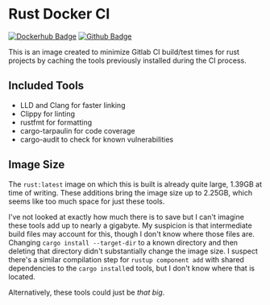 # Rust Docker CI

[![Dockerhub Badge][]][Dockerhub] [![Github Badge][]][Github]

This is an image created to minimize Gitlab CI build/test times for rust projects by caching the tools previously installed during the CI process.

## Included Tools

- LLD and Clang for faster linking
- Clippy for linting
- rustfmt for formatting
- cargo-tarpaulin for code coverage
- cargo-audit to check for known vulnerabilities

## Image Size

The `rust:latest` image on which this is built is already quite large, 1.39GB at time of writing. These additions bring the image size up to 2.25GB, which seems like too much space for just these tools.

I've not looked at exactly how much there is to save but I can't imagine these tools add up to nearly a gigabyte. My suspicion is that intermediate build files may account for this, though I don't know where those files are. Changing `cargo install --target-dir` to a known directory and then deleting that directory didn't substantially change the image size. I suspect there's a similar compilation step for `rustup component add` with shared dependencies to the `cargo install`ed tools, but I don't know where that is located.

Alternatively, these tools could just be _that big_.

[Github]: https://github.com/AestusVitae/rust-docker-ci
[Github Badge]: https://img.shields.io/badge/source-github-lightgrey

[Dockerhub]: https://hub.docker.com/repository/docker/aestusvitae/rust-ci
[Dockerhub Badge]: https://img.shields.io/badge/dockerhub-latest-brightgreen